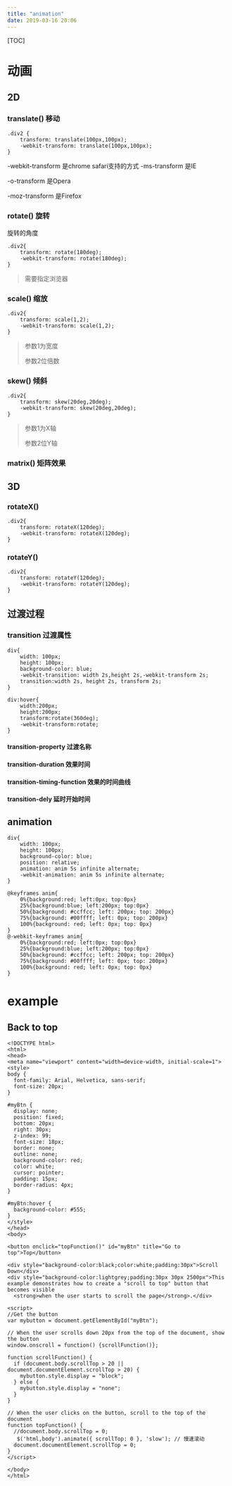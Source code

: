 ```yaml
---
title: "animation"
date: 2019-03-16 20:06
---
```



[TOC]



# 动画



## 2D

### translate() 移动

```
.div2 {
    transform: translate(100px,100px);
    -webkit-transform: translate(100px,100px);
}
```



-webkit-transform 是chrome safari支持的方式
-ms-transform 是IE

-o-transform 是Opera

-moz-transform 是Firefox





### rotate() 旋转

旋转的角度

```
.div2{
    transform: rotate(180deg);
    -webkit-transform: rotate(180deg);
}
```

> 需要指定浏览器





### scale() 缩放

```
.div2{
    transform: scale(1,2); 
    -webkit-transform: scale(1,2);
}
```

> 参数1为宽度
>
> 参数2位倍数



### skew() 倾斜

```
.div2{
    transform: skew(20deg,20deg); 
    -webkit-transform: skew(20deg,20deg);
}
```

> 参数1为X轴
>
> 参数2位Y轴



### matrix() 矩阵效果





## 3D



### rotateX()

```
.div2{
    transform: rotateX(120deg);
    -webkit-transform: rotateX(120deg);
}
```



### rotateY()

```
.div2{
    transform: rotateY(120deg);
    -webkit-transform: rotateY(120deg);
}
```





## 过渡过程

### transition 过渡属性

```
div{
    width: 100px;
    height: 100px;
    background-color: blue;
    -webkit-transition: width 2s,height 2s,-webkit-transform 2s;
    transition:width 2s, height 2s, transform 2s;    
}

div:hover{
    width:200px;
    height:200px;
    transform:rotate(360deg);
    -webkit-transform:rotate;    
}
```



#### transition-property 过渡名称



#### transition-duration 效果时间



#### transition-timing-function 效果的时间曲线



#### transition-dely 延时开始时间





## animation

```
div{
    width: 100px;
    height: 100px;
    background-color: blue;
    position: relative;
    animation: anim 5s infinite alternate;
	-webkit-animation: anim 5s infinite alternate;  
}

@keyframes anim{
    0%{background:red; left:0px; top:0px}
    25%{background:blue; left:200px; top:0px}
    50%{background: #ccffcc; left: 200px; top: 200px}
    75%{background: #00ffff; left: 0px; top: 200px}
    100%{background: red; left: 0px; top: 0px}
}
@-webkit-keyframes anim{
    0%{background:red; left:0px; top:0px}
    25%{background:blue; left:200px; top:0px}
    50%{background: #ccffcc; left: 200px; top: 200px}
    75%{background: #00ffff; left: 0px; top: 200px}
    100%{background: red; left: 0px; top: 0px}
}
```





# example

## Back to top

```
<!DOCTYPE html>
<html>
<head>
<meta name="viewport" content="width=device-width, initial-scale=1">
<style>
body {
  font-family: Arial, Helvetica, sans-serif;
  font-size: 20px;
}

#myBtn {
  display: none;
  position: fixed;
  bottom: 20px;
  right: 30px;
  z-index: 99;
  font-size: 18px;
  border: none;
  outline: none;
  background-color: red;
  color: white;
  cursor: pointer;
  padding: 15px;
  border-radius: 4px;
}

#myBtn:hover {
  background-color: #555;
}
</style>
</head>
<body>

<button onclick="topFunction()" id="myBtn" title="Go to top">Top</button>

<div style="background-color:black;color:white;padding:30px">Scroll Down</div>
<div style="background-color:lightgrey;padding:30px 30px 2500px">This example demonstrates how to create a "scroll to top" button that becomes visible 
  <strong>when the user starts to scroll the page</strong>.</div>

<script>
//Get the button
var mybutton = document.getElementById("myBtn");

// When the user scrolls down 20px from the top of the document, show the button
window.onscroll = function() {scrollFunction()};

function scrollFunction() {
  if (document.body.scrollTop > 20 || document.documentElement.scrollTop > 20) {
    mybutton.style.display = "block";
  } else {
    mybutton.style.display = "none";
  }
}

// When the user clicks on the button, scroll to the top of the document
function topFunction() {
  //document.body.scrollTop = 0;
   $('html,body').animate({ scrollTop: 0 }, 'slow'); // 慢速滚动
  document.documentElement.scrollTop = 0;
}
</script>

</body>
</html>

```

